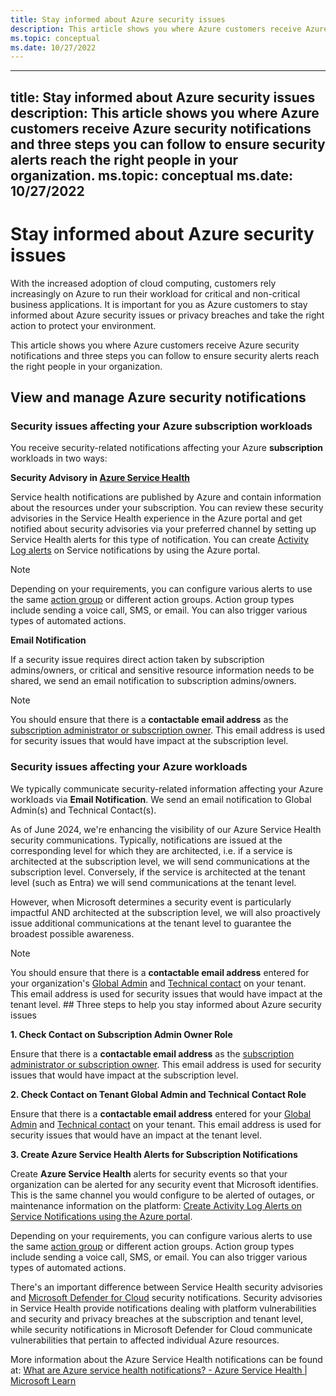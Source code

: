 ```yaml
---
title: Stay informed about Azure security issues
description: This article shows you where Azure customers receive Azure security notifications and three steps you can follow to ensure security alerts reach the right people in your organization.
ms.topic: conceptual
ms.date: 10/27/2022
---
```

---
title: Stay informed about Azure security issues
description: This article shows you where Azure customers receive Azure security notifications and three steps you can follow to ensure security alerts reach the right people in your organization.
ms.topic: conceptual
ms.date: 10/27/2022
---
# Stay informed about Azure security issues

With the increased adoption of cloud computing, customers rely increasingly on Azure to run their workload for critical and non-critical business applications. It is important for you as Azure customers to stay informed about Azure security issues or privacy breaches and take the right action to protect your environment.

This article shows you where Azure customers receive Azure security notifications and three steps you can follow to ensure security alerts reach the right people in your organization.


## View and manage Azure security notifications 


### Security issues affecting your Azure subscription workloads

You receive security-related notifications affecting your Azure **subscription** workloads in two ways: 

**Security Advisory in [Azure Service Health](https://azure.microsoft.com/get-started/azure-portal/service-health/)**

Service health notifications are published by Azure and contain information about the resources under your subscription. You can review these security advisories in the Service Health experience in the Azure portal and get notified about security advisories via your preferred channel by setting up Service Health alerts for this type of notification. You can create [Activity Log alerts](../service-health/alerts-activity-log-service-notifications-portal.md) on Service notifications by using the Azure portal.

>[!Note]
>Depending on your requirements, you can configure various alerts to use the same [action group](../azure-monitor/alerts/action-groups.md) or different action groups. Action group types include sending a voice call, SMS, or email. You can also trigger various types of automated actions.

**Email Notification**

If a security issue requires direct action taken by subscription admins/owners, or critical and sensitive resource information needs to be shared, we send an email notification to subscription admins/owners.

>[!Note]
>You should ensure that there is a **contactable email address** as the [subscription administrator or subscription owner](../cost-management-billing/manage/add-change-subscription-administrator.md). This email address is used for security issues that would have impact at the subscription level.

### Security issues affecting your Azure workloads

We typically communicate security-related information affecting your Azure workloads via **Email Notification**. We send an email notification to Global Admin(s) and Technical Contact(s).

As of June 2024, we're enhancing the visibility of our Azure Service Health security communications. Typically, notifications are issued at the corresponding level for which they are architected, i.e. if a service is architected at the subscription level, we will send communications at the subscription level. Conversely, if the service is architected at the tenant level (such as Entra) we will send communications at the tenant level. 

However, when Microsoft determines a security event is particularly impactful AND architected at the subscription level, we will also proactively issue additional communications at the tenant level to guarantee the broadest possible awareness. 

> [!Note]
> You should ensure that there is a **contactable email address** entered for your organization's [Global Admin](../active-directory/roles/permissions-reference.md) and [Technical contact](../active-directory/fundamentals/active-directory-properties-area.md) on your tenant. This email address is used for security issues that would have impact at the tenant level.  ## Three steps to help you stay informed about Azure security issues

**1. Check Contact on Subscription Admin Owner Role**

Ensure that there is a **contactable email address** as the [subscription administrator or subscription owner](../cost-management-billing/manage/add-change-subscription-administrator.md). This email address is used for security issues that would have impact at the subscription level.

**2. Check Contact on Tenant Global Admin and Technical Contact Role**

Ensure that there is a **contactable email address** entered for your [Global Admin](../active-directory/roles/permissions-reference.md) and [Technical contact](../active-directory/fundamentals/active-directory-properties-area.md) on your tenant. This email address is used for security issues that would have an impact at the tenant level.

**3. Create Azure Service Health Alerts for Subscription Notifications**

Create **Azure Service Health** alerts for security events so that your organization can be alerted for any security event that Microsoft identifies. This is the same channel you would configure to be alerted of outages, or maintenance information on the platform: [Create Activity Log Alerts on Service Notifications using the Azure portal](../service-health/alerts-activity-log-service-notifications-portal.md).

Depending on your requirements, you can configure various alerts to use the same [action group](../azure-monitor/alerts/action-groups.md) or different action groups. Action group types include sending a voice call, SMS, or email. You can also trigger various types of automated actions.

There's an important difference between Service Health security advisories and [Microsoft Defender for Cloud](../defender-for-cloud/defender-for-cloud-introduction.md) security notifications. Security advisories in Service Health provide notifications dealing with platform vulnerabilities and security and privacy breaches at the subscription and tenant level,   while security notifications in Microsoft Defender for Cloud communicate vulnerabilities that pertain to affected individual Azure resources.

More information about the Azure Service Health notifications can be found at: [What are Azure service health notifications? - Azure Service Health | Microsoft Learn](../service-health/service-health-notifications-properties.md)


